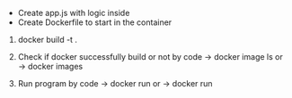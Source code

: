- Create app.js with logic inside
- Create Dockerfile to start in the container

1. docker build -t <tag-name> .           <!--     . means current directory  ||  -t means tag    -->

<!-- this is to check image list. -->
2. Check if docker successfully build or not by code
-> docker image ls
or 
-> docker images

3. Run program by code 
-> docker run <repository-name>
or
-> docker run <tag-name>